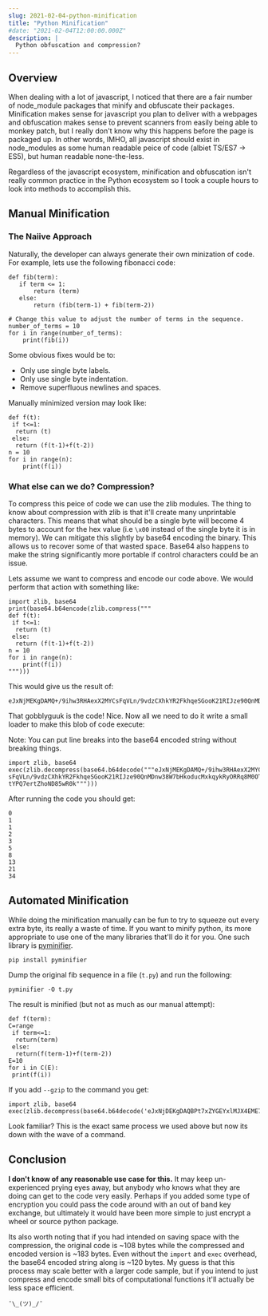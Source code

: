 ```yaml
---
slug: 2021-02-04-python-minification
title: "Python Minification"
#date: "2021-02-04T12:00:00.000Z"
description: |
  Python obfuscation and compression?
---
```


## Overview

When dealing with a lot of javascript, I noticed that there are a fair number of node_module packages that minify and obfuscate their packages. Minification makes sense for javascript you plan to deliver with a webpages and obfuscation makes sense to prevent scanners from easily being able to monkey patch, but I really don't know why this happens before the page is packaged up. In other words, IMHO, all javascript should exist in node_modules as some human readable peice of code (albiet TS/ES7 -> ES5), but human readable none-the-less.

<!--truncate-->

Regardless of the javascript ecosystem, minification and obfuscation isn't really common practice in the Python ecosystem so I took a couple hours to look into methods to accomplish this.

## Manual Minification

### The Naiive Approach

Naturally, the developer can always generate their own minization of code. For example, lets use the following fibonacci code:

```
def fib(term):
   if term <= 1:
       return (term)
   else:
       return (fib(term-1) + fib(term-2))

# Change this value to adjust the number of terms in the sequence.
number_of_terms = 10
for i in range(number_of_terms):
    print(fib(i))
```

Some obvious fixes would be to:

- Only use single byte labels.
- Only use single byte indentation.
- Remove superfluous newlines and spaces.

Manually minimized version may look like:

```
def f(t):
 if t<=1:
  return (t)
 else:
  return (f(t-1)+f(t-2))
n = 10
for i in range(n):
    print(f(i))
```

### What else can we do? Compression?

To compress this peice of code we can use the zlib modules. The thing to know about compression with zlib is that it'll create many unprintable characters. This means that what should be a single byte will become 4 bytes to account for the hex value (i.e `\x00` instead of the single byte it is in memory). We can mitigate this slightly by base64 encoding the binary. This allows us to recover some of that wasted space. Base64 also happens to make the string significantly more portable if control characters could be an issue.

Lets assume we want to compress and encode our code above. We would perform that action with something like:

```
import zlib, base64
print(base64.b64encode(zlib.compress("""
def f(t):
 if t<=1:
  return (t)
 else:
  return (f(t-1)+f(t-2))
n = 10
for i in range(n):
    print(f(i))
""")))
```

This would give us the result of:

```
eJxNjMEKgDAMQ+/9ihw3RHAexX2MYCsFqVLn/9vdzCXhkYR2FkhqeSGooK21RIJze90QnMDnw38W7bHkoducMxkqykRyORRq8M0OTtYPQ7ertZhoND85wR0k
```

That gobblyguuk is the code! Nice. Now all we need to do it write a small loader to make this blob of code execute:

Note: You can put line breaks into the base64 encoded string without breaking things.

```
import zlib, base64
exec(zlib.decompress(base64.b64decode("""eJxNjMEKgDAMQ+/9ihw3RHAexX2MYC
sFqVLn/9vdzCXhkYR2FkhqeSGooK21RIJze90QnMDnw38W7bHkoducMxkqykRyORRq8M0OT
tYPQ7ertZhoND85wR0k""")))
```

After running the code you should get:

```
0
1
1
2
3
5
8
13
21
34
```

## Automated Minification

While doing the minification manually can be fun to try to squeeze out every extra byte, its really a waste of time. If you want to minify python, its more appropriate to use one of the many libraries that'll do it for you. One such library is [pyminifier](https://liftoff.github.io/pyminifier/).

```
pip install pyminifier
```

Dump the original fib sequence in a file (`t.py`) and run the following:

```
pyminifier -O t.py
```

The result is minified (but not as much as our manual attempt):

```
def f(term):
C=range
 if term<=1:
  return(term)
 else:
  return(f(term-1)+f(term-2))
E=10
for i in C(E):
 print(f(i))
```

If you add `--gzip` to the command you get:

```
import zlib, base64
exec(zlib.decompress(base64.b64decode('eJxNjDEKgDAQBPt7xZYGEYxlMJX4EME7OdAoZ/y/ES3slmFmZxaMVWbbXKAh2pQWJqjgQX30gQDjfFl6JQKvJ//oGzfe1d/qnCOJviXZDQpNGCop5zhMUy6+FuEGdQEixw==')))
```

Look familiar? This is the exact same process we used above but now its down with the wave of a command.

## Conclusion

**I don't know of any reasonable use case for this.** It may keep un-experienced prying eyes away, but anybody who knows what they are doing can get to the code very easily. Perhaps if you added some type of encryption you could pass the code around with an out of band key exchange, but ultimately it would have been more simple to just encrypt a wheel or source python package.

Its also worth noting that if you had intended on saving space with the compression, the original code is ~108 bytes while the compressed and encoded version is ~183 bytes. Even without the `import` and `exec` overhead, the base64 encoded string along is ~120 bytes. My guess is that this process may scale better with a larger code sample, but if you intend to just compress and encode small bits of computational functions it'll actually be less space efficient.

```
¯\_(ツ)_/¯
```
